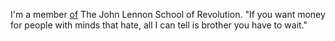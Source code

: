 I'm a member <a href="https://duckduckgo.com/?q=beatles+revolution+lyrics&t=h_&ia=web">of</a> The John Lennon School of Revolution. "If you want money for people with minds that hate, all I can tell is brother you have to wait."
